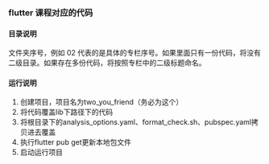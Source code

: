 ### flutter 课程对应的代码
#### 目录说明
文件夹序号，例如 02 代表的是具体的专栏序号。如果里面只有一份代码，将没有二级目录。如果存在多份代码，将按照专栏中的二级标题命名。
#### 运行说明
1. 创建项目，项目名为two_you_friend（务必为这个）
2. 将代码覆盖lib下路径下的代码
3. 将根目录下的analysis_options.yaml、format_check.sh、pubspec.yaml拷贝进去覆盖
4. 执行flutter pub get更新本地包文件
5. 启动运行项目
